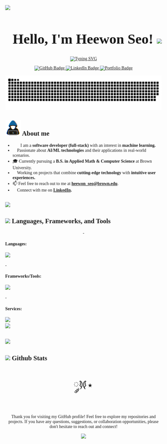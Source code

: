 <!--Heewon Seo's Profile Page-->
<div style="font-family:Garamond">
   <!-- Header text -->
   <img src="https://user-images.githubusercontent.com/73097560/115834477-dbab4500-a447-11eb-908a-139a6edaec5c.gif">
   <div id="user-content-toc">
   <ul align="center">
         <h1 align="center" style="font-size: 45px"><b>Hello, I'm Heewon Seo! </b>
         <img src="https://media.giphy.com/media/hvRJCLFzcasrR4ia7z/giphy.gif" width="35">
   </ul>
   </div>
   <!-- Typing svg -->
   <p align="center">
      <a href="https://git.io/typing-svg"><img src="https://readme-typing-svg.demolab.com?font=Fira+Code&size=38&pause=700&duration=3000&center=true&vCenter=true&width=620&height=60&lines=Heewon+Seo;Software+Developer;Machine+Learning+Enthusiast;" alt="Typing SVG" /></a>
   </p>
   <!-- Badges  -->
   <div id="badges" align="center">
      <a href="https://github.com/heewonseo7">
      <img src="https://img.shields.io/badge/GitHub-100000?style=for-the-badge&logo=github&logoColor=white" alt="GitHub Badge"/>
      </a>
      <a href="https://shorturl.at/DHy1o">
         <img src="https://img.shields.io/badge/LinkedIn-blue?style=for-the-badge&logo=linkedin&logoColor=white" alt="LinkedIn Badge"/>
      </a>
      <a href="https://heewonseo7.github.io/portfolio/">
         <img src="https://img.shields.io/badge/website-000000?style=for-the-badge&logo=About.me&logoColor=white" alt="Portfolio Badge"/>
      </a>
   </div>
   <br>
   <!-- Snake svg  -->
   <div align="center">
      <img src="Assets/grid-snake.svg" alt="snake" />
   </div>
   <!-- General Information -->
   <h2>
     <picture>
       <img src="Assets/about_me.gif" width="50px">
     </picture>
     <b>About me</b>
   </h2>
   
   - 👩‍💻 I am a **software developer (full-stack)** with an interest in **machine learning.**
   - 🌱 Passionate about **AI/ML technologies** and their applications in real-world scenarios.
   - 🎓 Currently pursuing a **B.S. in Applied Math & Computer Science** at Brown University.
   - 🚀 Working on projects that combine **cutting-edge technology** with **intuitive user experiences.**
   - 📫 Feel free to reach out to me at **heewon_seo@brown.edu**.
   - 👥 Connect with me on **[LinkedIn](https://shorturl.at/DHy1o).**
   <br>
   <img src="https://user-images.githubusercontent.com/73097560/115834477-dbab4500-a447-11eb-908a-139a6edaec5c.gif">
   <!-- Languages/Frameworks/Tools -->
   <h2>
     <img src="https://media2.giphy.com/media/QssGEmpkyEOhBCb7e1/giphy.gif?cid=ecf05e47a0n3gi1bfqntqmob8g9aid1oyj2wr3ds3mg700bl&rid=giphy.gif" width="50px">
     <b>Languages, Frameworks, and Tools</b>
   </h2>
   
   <div>
   <p align="center">
   - <h4> Languages: </h4>
      <p align="left">
         <a href="https://skillicons.dev">
         <img src="https://skillicons.dev/icons?i=py,js,ts,java,cpp,html,css,&perline=8" />
         </a>
      </p>
   - <h4> Frameworks/Tools: </h4>
      <p align="left">
         <a href="https://skillicons.dev">
         <img src="https://skillicons.dev/icons?i=pytorch,tensorflow,react,nodejs,express,django,flask,bootstrap,redux&perline=9" />
         </a>
      </p>
   - <h4> Services: </h4>
      <p align="left" >
         <a href="https://skillicons.dev">
            <img src="https://skillicons.dev/icons?i=aws,docker,firebase,postgres,mongodb,&perline=6" />
            <br>
            <img src="https://skillicons.dev/icons?i=git,github,vscode,figma&perline=5" />
         </a>
      </p>
   </div>
      
   <br>
   <img src="https://user-images.githubusercontent.com/73097560/115834477-dbab4500-a447-11eb-908a-139a6edaec5c.gif">
   <!-- GitHub Stats -->
   <h2>
     <img src="https://media.giphy.com/media/iY8CRBdQXODJSCERIr/giphy.gif" width="35px">
     <b>Github Stats</b>
   </h2>

<!--
   <div style="display:inline">
      [![Top Langs](https://github-readme-stats.vercel.app/api/top-langs/?username=heewonseo7&theme=dark&background=000000)](https://github.com/anuraghazra/github-readme-stats)
      [![GitHub Streak](https://streak-stats.demolab.com?user=heewonseo7&theme=dark)](https://git.io/streak-stats)
   </div>
   
   <img src="https://user-images.githubusercontent.com/73097560/115834477-dbab4500-a447-11eb-908a-139a6edaec5c.gif">
   <!--end message -->
   <div align="center">
   <p style="font-size: 35px">
   𐦍༘⋆
   </p>
   <p>
   Thank you for visiting my GitHub profile! Feel free to explore my repositories and projects. If you have any questions, suggestions, or collaboration opportunities, please don't hesitate to reach out and connect!
   </p>
   
   [![](https://visitcount.itsvg.in/api?id=heewonseo7&label=Profile%20Views&color=6&icon=0&pretty=true)](https://visitcount.itsvg.in)
   </div>
</div>
